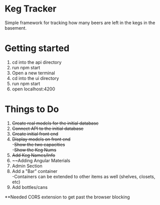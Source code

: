 # Keg Tracker
Simple framework for tracking how many beers are left in the kegs in the basement.

# Getting started
1. cd into the api directory
2. run npm start
3. Open a new terminal
4. cd into the ui directory
5. run npm start
6. open localhost:4200 

# Things to Do
1. ~~Create real models for the initial database~~
2. ~~Connect API to the initial database~~
3. ~~Create initial front end~~
4. ~~Display models on front end~~  
    -~~Show the two capacities~~  
    -~~Show the Keg Nums~~  
5. ~~Add Keg Names/Info~~
6. ~~Adding Angular Materials
7. Admin Section  
8. Add a "Bar" container  
-Containers can be extended to other items as well (shelves, closets, etc)
9. Add bottles/cans

**Needed CORS extension to get past the browser blocking
